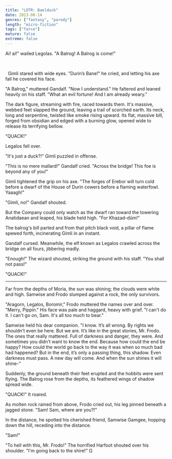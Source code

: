 ```yaml
---
title: "LOTR: Baelduck"
date: 2023-08-14
genres: ["fantasy", "parody"]
length: "micro-fiction"
tags: ["farce"]
mature: false
extreme: false
---
```

Ai! ai!" wailed Legolas. "A Balrog! A Balrog is come!"

&nbsp;

&nbsp;
Gimli stared with wide eyes. "Durin’s Bane!" he cried, and
letting his axe fall he covered his face.

"A Balrog," muttered Gandalf. "Now I understand." He faltered and leaned heavily on his staff. "What an evil fortune!
And I am already weary."

The dark figure, streaming with fire, raced towards them. It's massive, webbed feet slapped the ground, leaving a trail of scorched earth. Its neck, long and serpentine, twisted like smoke rising upward. Its flat, massive bill, forged from obsidian and edged with a burning glow, opened wide to release its terrifying bellow.

"QUACK!"

Legalos fell over.

"It's just a duck?!" Gimli puzzled in offense.

"This is no mere mallard!" Gandalf cried. "Across the bridge! This foe is beyond any of you!"

Gimli tightened the grip on his axe. "The forges of Erebor will turn cold before a dwarf of the House of Durin cowers before a flaming waterfowl. Yaaagh!"

"Gimli, no!" Gandalf shouted.

But the Company could only watch as the dwarf ran toward the towering Anatidaean and leaped, his blade held high. "For Khazad-dûm!"

The balrog's bill parted and from that pitch black void, a pillar of flame spewed forth, incinerating Gimli in an instant.

Gandalf cursed. Meanwhile, the elf known as Legalos crawled across the bridge on all fours, jibbering madly.

"Enough!" The wizard shouted, striking the ground with his staff. "You shall not pass!"

"QUACK!"

---

Far from the depths of Moria, the sun was shining; the clouds were white and high. Samwise and Frodo slumped against a rock, the only survivors.

"Aragorn, Legalos, Boromir," Frodo muttered the names over and over. "Merry, Pippin." His face was pale and haggard, heavy with grief. "I can't do it. I can't go on, Sam. It's all too much to bear."

Samwise held his dear companion. "I know. It’s all wrong. By rights we shouldn’t even be here. But we are. It’s like in the great stories, Mr. Frodo. The ones that really mattered. Full of darkness and danger, they were. And sometimes you didn’t want to know the end. Because how could the end be happy? How could the world go back to the way it was when so much bad had happened? But in the end, it’s only a passing thing, this shadow. Even darkness must pass. A new day will come. And when the sun shines it will shine-"

Suddenly, the ground beneath their feet erupted and the hobbits were sent flying. The Balrog rose from the depths, its feathered wings of shadow spread wide.

"QUACK!" It roared.

As molten rock rained from above, Frodo cried out, his leg pinned beneath a jagged stone. "Sam! Sam, where are you?!"

In the distance, he spotted his cherished friend, Samwise Gamgee, hopping down the hill, receding into the distance.

"Sam!"

"To hell with this, Mr. Frodo!" The horrified Harfoot shouted over his shoulder. "I'm going back to the shire!" Ω
